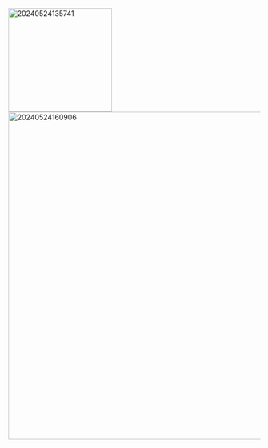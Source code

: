 <img width="207" alt="20240524135741" src="https://github.com/arefdeveloper91/superSenha/assets/149487876/4deae2dc-65c4-45cd-abbc-50f88167b019">
<img width="654" alt="20240524160906" src="https://github.com/arefdeveloper91/superSenha/assets/149487876/aa8845e6-473f-4097-84e8-6d8ed4224a6a">
